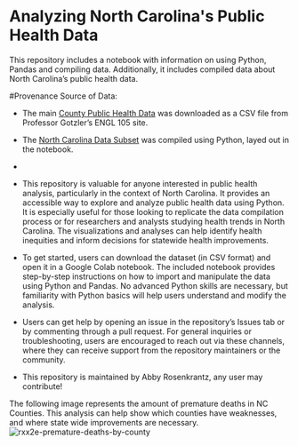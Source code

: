 # Analyzing North Carolina's Public Health Data

This repository includes a notebook with information on using Python, Pandas and compiling data. Additionally, it includes compiled data about North Carolina’s public health data.  

#Provenance
Source of Data:
- The main [County Public Health Data](https://github.com/abbyrosen123/ENGL105-AKR/blob/main/data/CountyHealthData_2014-2015.csv) was downloaded as a CSV file from Professor Gotzler’s ENGL 105 site.
- The [North Carolina Data Subset](https://github.com/abbyrosen123/ENGL105-AKR/blob/main/data/NC_subset.csv) was compiled using Python, layed out in the notebook.
- 

- This repository is valuable for anyone interested in public health analysis, particularly in the context of North Carolina. It provides an accessible way to explore and analyze public health data using Python. It is especially useful for those looking to replicate the data compilation process or for researchers and analysts studying health trends in North Carolina. The visualizations and analyses can help identify health inequities and inform decisions for statewide health improvements.

- To get started, users can download the dataset (in CSV format) and open it in a Google Colab notebook. The included notebook provides step-by-step instructions on how to import and manipulate the data using Python and Pandas. No advanced Python skills are necessary, but familiarity with Python basics will help users understand and modify the analysis.
- Users can get help by opening an issue in the repository’s Issues tab or by commenting through a pull request. For general inquiries or troubleshooting, users are encouraged to reach out via these channels, where they can receive support from the repository maintainers or the community.

- This repository is maintained by Abby Rosenkrantz, any user may contribute!

The following image represents the amount of premature deaths in NC Counties. This analysis can help show which counties have weaknesses, and where state wide improvements are necessary. 
![rxx2e-premature-deaths-by-county](https://github.com/user-attachments/assets/d06d4d4b-c59b-47da-a2f5-7b657800bf82)
